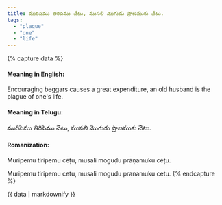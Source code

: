 ```yaml
---
title: మురిపెము తిరిపెము చేటు, ముసలి మొగుడు ప్రాణముకు చేటు.
tags:
  - "plague"
  - "one"
  - "life"
---
```


{% capture data %}
#### Meaning in English:
Encouraging beggars causes a great expenditure, an old husband is the plague of one's life.

#### Meaning in Telugu:
మురిపెము తిరిపెము చేటు, ముసలి మొగుడు ప్రాణముకు చేటు.

#### Romanization:
Muripemu tiripemu cēṭu, musali moguḍu prāṇamuku cēṭu.

Muripemu tiripemu cetu, musali mogudu pranamuku cetu.
{% endcapture %}

{{ data | markdownify }}

